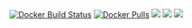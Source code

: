 [![Docker Build Status](https://img.shields.io/docker/build/j2ghz/customarmory.svg)](https://hub.docker.com/r/j2ghz/customarmory/builds/)
[![Docker Pulls](https://img.shields.io/docker/pulls/j2ghz/customarmory.svg)](https://hub.docker.com/r/j2ghz/customarmory/)
[![](https://images.microbadger.com/badges/image/j2ghz/customarmory.svg)](https://microbadger.com/images/j2ghz/customarmory "Get your own image badge on microbadger.com")
[![](https://images.microbadger.com/badges/version/j2ghz/customarmory.svg)](https://microbadger.com/images/j2ghz/customarmory "Get your own version badge on microbadger.com")
[![](https://images.microbadger.com/badges/commit/j2ghz/customarmory.svg)](https://microbadger.com/images/j2ghz/customarmory "Get your own commit badge on microbadger.com")
